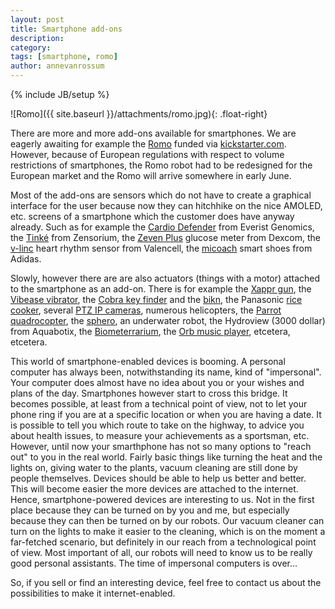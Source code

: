 ```yaml
---
layout: post
title: Smartphone add-ons
description: 
category: 
tags: [smartphone, romo]
author: annevanrossum
---
```

{% include JB/setup %}

![Romo]({{ site.baseurl }}/attachments/romo.jpg){: .float-right} 

There are more and more add-ons available for smartphones.
We are eagerly awaiting for example the
[Romo](http://www.kickstarter.com/projects/peterseid/romo-the-smartphone-robot) funded via [kickstarter.com](http://www.kickstarter.com). However,
because of European regulations with respect to volume restrictions of
smartphones, the Romo robot had to be redesigned for the European market and
the Romo will arrive somewhere in early June.

Most of the add-ons are sensors which do not have to create a graphical
interface for the user because now they can hitchhike on the nice AMOLED, etc.
screens of a smartphone which the customer does have anyway already. Such as
for example the [Cardio Defender](http://www.everistgenomics.com/content/cardiodefender/summary.htm) from Everist Genomics, the
[Tinké](http://www.zensorium.com/gallery/gallery.html) from Zensorium, the
[Zeven Plus](http://www.dexcom.com/seven-plus) glucose meter from Dexcom, the
[v-linc](http://www.valencell.com/) heart rhythm sensor from Valencell, the
[micoach](http://www.adidas.com/nl/micoach/) smart shoes from Adidas.

Slowly, however there are are also actuators (things with a motor) attached to
the smartphone as an add-on. There is for example the [Xappr gun](http://www.xapprgun.com/), the [Vibease
vibrator](http://www.techinasia.com/vibease-pre-order/), the [Cobra key finder](https://www.cobra.com/detail/cobra-phonetag.cfm) and the
[bikn](http://www.bikn.com/index.php), the Panasonic [rice cooker](http://www.cnet.com/8301-13553_1-57400077-32/smartphone-talks-to-panasonic-rice-cooker/), several [PTZ IP cameras](http://www.lightinthebox.com/unique-design-h-264-wireless-ptz-ip-camera-smartphone-control-msn-server_p238092.html), numerous helicopters, the [Parrot
quadrocopter](http://ardrone.parrot.com/parrot-ar-drone/), the
[sphero](http://www.gosphero.com/), an underwater robot, the Hydroview (3000
dollar) from Aquabotix, the [Biometerrarium](http://samuelwilkinson.com/biome/), the [Orb music player](http://www.orb.com/en/store.html), etcetera, etcetera.

This world of smartphone-enabled devices is booming. A personal computer has
always been, notwithstanding its name, kind of "impersonal". Your computer
does almost have no idea about you or your wishes and plans of the day.
Smartphones however start to cross this bridge. It becomes possible, at least
from a technical point of view, not to let your phone ring if you are at a
specific location or when you are having a date. It is possible to tell you
which route to take on the highway, to advice you about health issues, to
measure your achievements as a sportsman, etc. However, until now your
smarthphone has not so many options to "reach out" to you in the real world.
Fairly basic things like turning the heat and the lights on, giving water to
the plants, vacuum cleaning are still done by people themselves. Devices
should be able to help us better and better. This will become easier the more
devices are attached to the internet. Hence, smartphone-powered devices are
interesting to us. Not in the first place because they can be turned on by you
and me, but especially because they can then be turned on by our robots. Our
vacuum cleaner can turn on the lights to make it easier to the cleaning, which
is on the moment a far-fetched scenario, but definitely in our reach from a
technological point of view. Most important of all, our robots will need to
know us to be really good personal assistants. The time of impersonal
computers is over...

So, if you sell or find an interesting device, feel free to contact us about
the possibilities to make it internet-enabled.


